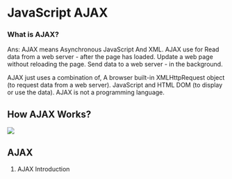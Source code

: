 # JavaScript AJAX

### What is AJAX?

Ans: AJAX means Asynchronous JavaScript And XML. AJAX use for Read data from a web server - after the page has loaded. Update a web page without reloading the page. Send data to a web server - in the background.

AJAX just uses a combination of, A browser built-in XMLHttpRequest object (to request data from a web server). JavaScript and HTML DOM (to display or use the data). AJAX is not a programming language.


## How AJAX Works?

<img src="https://www.w3schools.com/js/pic_ajax.gif">


## AJAX 

1. AJAX Introduction